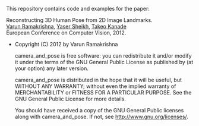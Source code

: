 This repository contains code and examples for the paper:

 Reconstructing 3D Human Pose from 2D Image Landmarks. <br />
 [Varun Ramakrishna](http://www.cs.cmu.edu/~vramakri), [Yaser Sheikh](http://www.cs.cmu.edu/~yaser), [Takeo Kanade](http://wwww.cs.cmu.edu/~tk) <br />
  European Conference on Computer Vision, 2012.
  
* Copyright (C) 2012 by Varun Ramakrishna
                        
    camera_and_pose is free software: you can redistribute it and/or 
    modify it under the terms of the GNU General Public License as 
    published by (at your option) any later version.
																				
    camera_and_pose is distributed in the hope that it will be useful,
    but WITHOUT ANY WARRANTY; without even the implied warranty of
    MERCHANTABILITY or FITNESS FOR A PARTICULAR PURPOSE.  See the
    GNU General Public License for more details.
																				
    You should have received a copy of the GNU General Public licenses
    along with camera_and_pose.  If not, see
    <http://www.gnu.org/licenses/>.
